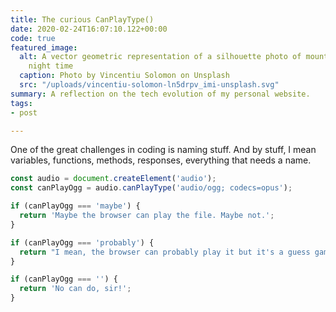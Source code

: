 ```yaml
---
title: The curious CanPlayType()
date: 2020-02-24T16:07:10.122+00:00
code: true
featured_image:
  alt: A vector geometric representation of a silhouette photo of mountain during
    night time
  caption: Photo by Vincentiu Solomon on Unsplash
  src: "/uploads/vincentiu-solomon-ln5drpv_imi-unsplash.svg"
summary: A reflection on the tech evolution of my personal website.
tags:
- post

---
```

One of the great challenges in coding is naming stuff. And by stuff, I mean variables, functions, methods, responses, everything that needs a name.

```javascript
const audio = document.createElement('audio');
const canPlayOgg = audio.canPlayType('audio/ogg; codecs=opus');

if (canPlayOgg === 'maybe') {
  return 'Maybe the browser can play the file. Maybe not.';
}

if (canPlayOgg === 'probably') {
  return "I mean, the browser can probably play it but it's a guess game really.";
}

if (canPlayOgg === '') {
  return 'No can do, sir!';
}
```